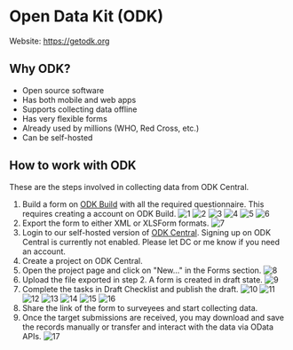 # Open Data Kit (ODK)
Website: https://getodk.org

## Why ODK?
- Open source software
- Has both mobile and web apps
- Supports collecting data offline
- Has very flexible forms
- Already used by millions (WHO, Red Cross, etc.)
- Can be self-hosted

## How to work with ODK
These are the steps involved in collecting data from ODK Central.
1. Build a form on [ODK Build](https://build.getodk.org) with all the required questionnaire. This requires creating a account on ODK Build.
![1](../_assets/screenshots/1.png)
![2](../_assets/screenshots/2.png)
![3](../_assets/screenshots/3.png)
![4](../_assets/screenshots/4.png)
![5](../_assets/screenshots/5.png)
![6](../_assets/screenshots/6.png)
2. Export the form to either XML or XLSForm formats.
![7](../_assets/screenshots/7.png)
3. Login to our self-hosted version of [ODK Central](https://noralodk.civicdays.in). Signing up on ODK Central is currently not enabled. Please let DC or me know if you need an account.
4. Create a project on ODK Central.
5. Open the project page and click on "New..." in the Forms section.
![8](../_assets/screenshots/8.png)
6. Upload the file exported in step 2. A form is created in draft state.
![9](../_assets/screenshots/9.png)
7. Complete the tasks in Draft Checklist and publish the draft.
![10](../_assets/screenshots/10.png)
![11](../_assets/screenshots/11.png)
![12](../_assets/screenshots/12.png)
![13](../_assets/screenshots/13.png)
![14](../_assets/screenshots/14.png)
![15](../_assets/screenshots/15.png)
![16](../_assets/screenshots/16.png)
8. Share the link of the form to surveyees and start collecting data.
9. Once the target submissions are received, you may download and save the records manually or transfer and interact with the data via OData APIs.
![17](../_assets/screenshots/17.png)